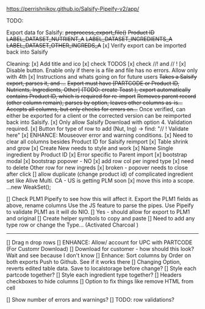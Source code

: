 https://perrishnikov.github.io/Salsify-Pipeify-v2/app/

TODO:

Export data for Salsify:
~~preprocess_export_file()~~
~~Product ID~~
~~LABEL_DATASET_NUTRIENT_A~~
~~LABEL_DATASET_INGREDIENTS_A~~
~~LABEL_DATASET_OTHER_INGREDS_A~~
[x] Verify export can be imported back into Salsify

Cleaning:
[x] Add title and ico
[x] check TODOS
[x] check //! and // !
[x] Disable button. Enable only if there is a file and file has no errors.
    Allow only with 4th
[x] Instructions and whats going on for future users
~~Takes a Salsify export, parses it, and ...~~
~~Export must have [PARTCODE or Product ID, Nutrients, Ingredients, Other] (TODO: create Toast ), export automatically contains Product ID, which is required for re-import~~
~~Removes parent record (other column remain), parses by option, leaves other columns as-is...~~
~~Accepts all columns, but only checks for errors on...~~
Once verified, can either be exported for a client or the corrected version can be reimported back into Salsify.
[x] Only allow Salsify Download with option 4. Validation required. 
[x] Button for type of row to add (Nut, Ing) -> find: "// ! Validate here"
[x] ENHANCE: Mouseover error and warning conditions. 
[x] Need to clear all columns besides Product ID for Salsify reimport
[x] Table shrink and grow
[x] Create New needs to style and work
[x] Name Single ingredient by Product ID
[x] Error specific to Parent import
[x] bootstrap modal
[x] bootstrap popover - NO
[x] add row col per ingred type
[x] need to delete Other row for new ingreds
[x] broken - popover needs to close after click
[] allow duplicate (change product id) of complicated ingredient set like Alive Multi. CA - US is getting PLM soon
[x] move this into a scope. ...new WeakSet();

[] Check PLM1 Pipeify to see how this will affect it.
    Export the PLM1 fields as above, rename columns
    Use the JS feature to parse the pipes.
    Use Pipeify to validate PLM1 as it will do NIO.
[] Yes - should allow for export to PLM1 and original
[] Create helper symbols to copy and paste
[] Need to add any type row or change the Type... (Activated Charcoal )

---
[] Drag n drop rows
[] ENHANCE: Allow/ account for UPC with PARTCODE (For Customr Download)
[] Download for customer - how should this look? Wait and see because I don't know
[] Enhance: Sort columns by Order on both exports
Push to Github. See if it works there
[] Changing Option, reverts edited table data. Save to localstorage before change?
[] Style each partcode together?
[] Style each ingredient type together?
[] Headers checkboxes to hide columns
[] Option to fix things like remove HTML from cell

[] Show number of errors and warnings?
[] TODO: row validations?
